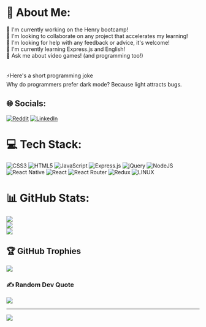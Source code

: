 # 💫 About Me:
🔭 I'm currently working on the Henry bootcamp!<br>👯 I'm looking to collaborate on any project that accelerates my learning!<br>🤝 I'm looking for help with any feedback or advice, it's welcome!<br>🌱 I'm currently learning Express.js and English!<br>💬 Ask me about video games! (and programming too!)<br><br><br>⚡Here's a short programming joke <br> Why do programmers prefer dark mode? Because light attracts bugs. 


## 🌐 Socials:
 [![Reddit](https://img.shields.io/badge/Reddit-%23FF4500.svg?logo=Reddit&logoColor=white)](https://reddit.com/user/LordRamses_) [![LinkedIn](https://img.shields.io/badge/-LinkedIn-blue?style=flat-square&logo=Linkedin&logoColor=white&link=COLOCA_TU_URL_DE_LINKEDIN_AQUI)](https://www.linkedin.com/in/ali-garay-vega-179635262/)

# 💻 Tech Stack:
![CSS3](https://img.shields.io/badge/css3-%231572B6.svg?style=for-the-badge&logo=css3&logoColor=white) ![HTML5](https://img.shields.io/badge/html5-%23E34F26.svg?style=for-the-badge&logo=html5&logoColor=white) ![JavaScript](https://img.shields.io/badge/javascript-%23323330.svg?style=for-the-badge&logo=javascript&logoColor=%23F7DF1E) ![Express.js](https://img.shields.io/badge/express.js-%23404d59.svg?style=for-the-badge&logo=express&logoColor=%2361DAFB) ![jQuery](https://img.shields.io/badge/jquery-%230769AD.svg?style=for-the-badge&logo=jquery&logoColor=white) ![NodeJS](https://img.shields.io/badge/node.js-6DA55F?style=for-the-badge&logo=node.js&logoColor=white) ![React Native](https://img.shields.io/badge/react_native-%2320232a.svg?style=for-the-badge&logo=react&logoColor=%2361DAFB) ![React](https://img.shields.io/badge/react-%2320232a.svg?style=for-the-badge&logo=react&logoColor=%2361DAFB) ![React Router](https://img.shields.io/badge/React_Router-CA4245?style=for-the-badge&logo=react-router&logoColor=white) ![Redux](https://img.shields.io/badge/redux-%23593d88.svg?style=for-the-badge&logo=redux&logoColor=white) ![LINUX](https://img.shields.io/badge/Linux-FCC624?style=for-the-badge&logo=linux&logoColor=black)
# 📊 GitHub Stats:
![](https://github-readme-stats.vercel.app/api?username=RamsesGV&theme=highcontrast&hide_border=false&include_all_commits=true&count_private=false)<br/>
![](https://github-readme-streak-stats.herokuapp.com/?user=RamsesGV&theme=highcontrast&hide_border=false)<br/>
![](https://github-readme-stats.vercel.app/api/top-langs/?username=RamsesGV&theme=highcontrast&hide_border=false&include_all_commits=true&count_private=false&layout=compact)

## 🏆 GitHub Trophies
![](https://github-profile-trophy.vercel.app/?username=RamsesGV&theme=nord&no-frame=false&no-bg=false&margin-w=4)

### ✍️ Random Dev Quote
![](https://quotes-github-readme.vercel.app/api?type=vetical&theme=dark)



---
[![](https://visitcount.itsvg.in/api?id=RamsesGV&icon=2&color=12)](https://visitcount.itsvg.in)

<!-- Proudly created with GPRM ( https://gprm.itsvg.in ) -->
